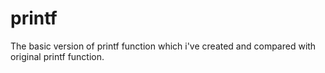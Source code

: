 # printf
The basic version of printf function which i've created and compared with original printf function.
